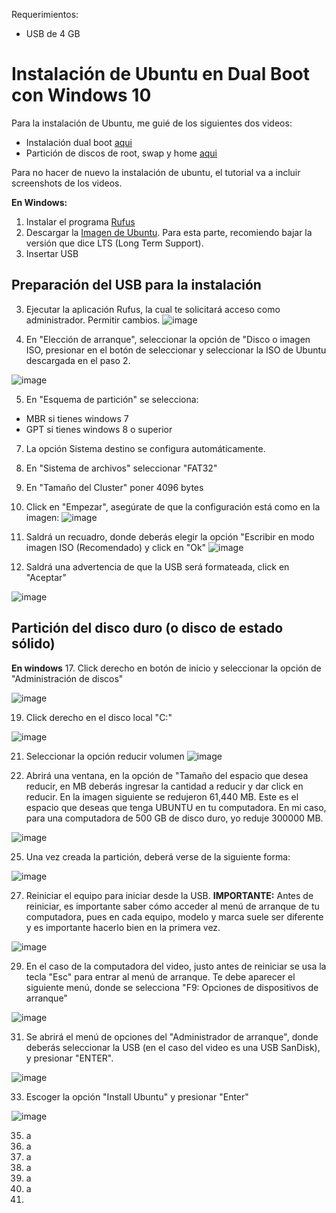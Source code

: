 Requerimientos:
* USB de 4 GB

# Instalación de Ubuntu en Dual Boot con Windows 10

Para la instalación de Ubuntu, me guié de los siguientes dos videos:
* Instalación dual boot [aqui](https://www.youtube.com/watch?v=tiB3kzxK4mU)
* Partición de discos de root, swap y home [aqui](https://www.youtube.com/watch?v=yMgzz1fvVCc)

Para no hacer de nuevo la instalación de ubuntu, el tutorial va a incluir screenshots de los videos.

**En Windows:**
1. Instalar el programa [Rufus](https://rufus.ie/en_US/)
2. Descargar la [Imagen de Ubuntu](https://ubuntu.com/download/desktop). Para esta parte, recomiendo bajar la versión que dice LTS (Long Term Support).
3. Insertar USB

## Preparación del USB para la instalación
3. Ejecutar la aplicación Rufus, la cual te solicitará acceso como administrador. Permitir cambios.
![image](https://user-images.githubusercontent.com/51694410/124964377-9201dd80-dfe6-11eb-939c-fd4f0ba990fc.png)


4. En "Elección de arranque", seleccionar la opción de "Disco o imagen ISO, presionar en el botón de seleccionar y seleccionar la ISO de Ubuntu descargada en el paso 2.

![image](https://user-images.githubusercontent.com/51694410/125024027-9f01e980-e045-11eb-90c4-10f5487983f1.png)

5. En "Esquema de partición" se selecciona:
  * MBR si tienes windows 7
  * GPT si tienes windows 8 o superior

7. La opción Sistema destino se configura automáticamente.

9. En "Sistema de archivos" seleccionar "FAT32"
10. En "Tamaño del Cluster" poner 4096 bytes
11. Click en "Empezar", asegúrate de que la configuración está como en la imagen:
![image](https://user-images.githubusercontent.com/51694410/125024349-30715b80-e046-11eb-88bb-48fbd100d098.png)

13. Saldrá un recuadro, donde deberás elegir la opción "Escribir en modo imagen ISO (Recomendado) y click en "Ok"
![image](https://user-images.githubusercontent.com/51694410/125024407-5696fb80-e046-11eb-9114-fa408760acad.png)

15. Saldrá una advertencia de que la USB será formateada, click en "Aceptar"


![image](https://user-images.githubusercontent.com/51694410/125024516-8a722100-e046-11eb-8f26-f8a243583085.png)

## Partición del disco duro (o disco de estado sólido)

**En windows**
17. Click derecho en botón de inicio y seleccionar la opción de "Administración de discos"


![image](https://user-images.githubusercontent.com/51694410/125024712-f2286c00-e046-11eb-899b-0d9cc17eb313.png)

19. Click derecho en el disco local "C:"


![image](https://user-images.githubusercontent.com/51694410/125024780-0ec4a400-e047-11eb-9651-6e7b3c177f70.png)


21. Seleccionar la opción reducir volumen
![image](https://user-images.githubusercontent.com/51694410/125024919-4f242200-e047-11eb-8087-3e959ed5b684.png)


23. Abrirá una ventana, en la opción de "Tamaño del espacio que desea reducir, en MB deberás ingresar la cantidad a reducir y dar click en reducir. En la imagen siguiente se redujeron 61,440 MB. Este es el espacio que deseas que tenga UBUNTU en tu computadora. En mi caso, para una computadora de 500 GB de disco duro, yo reduje 300000 MB.


![image](https://user-images.githubusercontent.com/51694410/125025180-d2457800-e047-11eb-83e0-65bb183f19a9.png)



25. Una vez creada la partición, deberá verse de la siguiente forma:

![image](https://user-images.githubusercontent.com/51694410/125025352-23ee0280-e048-11eb-9341-c2cefd8f9fec.png)

27. Reiniciar el equipo para iniciar desde la USB. **IMPORTANTE:** Antes de reiniciar, es importante saber cómo acceder al menú de arranque de tu computadora, pues en cada equipo, modelo y marca suele ser diferente y es importante hacerlo bien en la primera vez.

![image](https://user-images.githubusercontent.com/51694410/125025484-5bf54580-e048-11eb-92f6-ad385e6b366d.png)

29. En el caso de la computadora del video, justo antes de reiniciar se usa la tecla "Esc" para entrar al menú de arranque. Te debe aparecer el siguiente menú, donde se selecciona "F9: Opciones de dispositivos de arranque"

![image](https://user-images.githubusercontent.com/51694410/125025716-c9a17180-e048-11eb-8d0e-b21fd70d4dce.png)

31. Se abrirá el menú de opciones del "Administrador de arranque", donde deberás seleccionar la USB (en el caso del video es una USB SanDisk), y presionar "ENTER".

![image](https://user-images.githubusercontent.com/51694410/125026051-72e86780-e049-11eb-8e15-538458878dd1.png)


33. Escoger la opción "Install Ubuntu" y presionar "Enter"

![image](https://user-images.githubusercontent.com/51694410/125026074-7aa80c00-e049-11eb-82f7-84df23f5da16.png)

35. a
36. a
37. a
38. a
39. a
40. a
41. 


